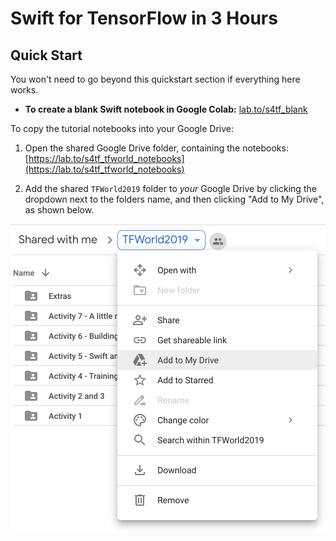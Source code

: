# Swift for TensorFlow in 3 Hours

## Quick Start

You won't need to go beyond this quickstart section if everything here works.

* **To create a blank Swift notebook in Google Colab:** [lab.to/s4tf_blank](http://lab.to/s4tf_blank)

To copy the tutorial notebooks into your Google Drive:

1. Open the shared Google Drive folder, containing the notebooks: [https://lab.to/s4tf_tfworld_notebooks](https://lab.to/s4tf_tfworld_notebooks)

2. Add the shared `TFWorld2019` folder to _your_ Google Drive by clicking the dropdown next to the folders name, and then clicking "Add to My Drive", as shown below.

![](presentation_images/add-to-drive.png)